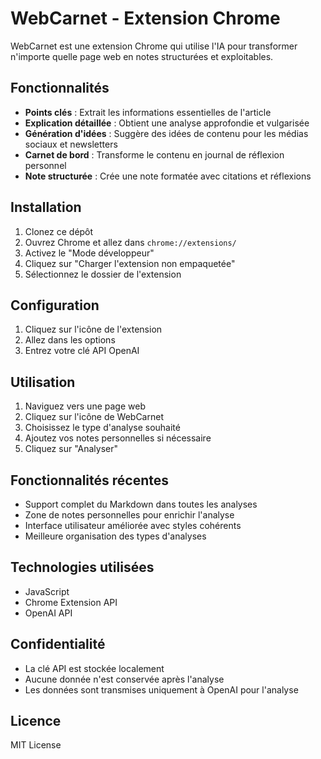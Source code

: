 # WebCarnet - Extension Chrome

WebCarnet est une extension Chrome qui utilise l'IA pour transformer n'importe quelle page web en notes structurées et exploitables.

## Fonctionnalités

- **Points clés** : Extrait les informations essentielles de l'article
- **Explication détaillée** : Obtient une analyse approfondie et vulgarisée
- **Génération d'idées** : Suggère des idées de contenu pour les médias sociaux et newsletters
- **Carnet de bord** : Transforme le contenu en journal de réflexion personnel
- **Note structurée** : Crée une note formatée avec citations et réflexions

## Installation

1. Clonez ce dépôt
2. Ouvrez Chrome et allez dans `chrome://extensions/`
3. Activez le "Mode développeur"
4. Cliquez sur "Charger l'extension non empaquetée"
5. Sélectionnez le dossier de l'extension

## Configuration

1. Cliquez sur l'icône de l'extension
2. Allez dans les options
3. Entrez votre clé API OpenAI

## Utilisation

1. Naviguez vers une page web
2. Cliquez sur l'icône de WebCarnet
3. Choisissez le type d'analyse souhaité
4. Ajoutez vos notes personnelles si nécessaire
5. Cliquez sur "Analyser"

## Fonctionnalités récentes

- Support complet du Markdown dans toutes les analyses
- Zone de notes personnelles pour enrichir l'analyse
- Interface utilisateur améliorée avec styles cohérents
- Meilleure organisation des types d'analyses

## Technologies utilisées

- JavaScript
- Chrome Extension API
- OpenAI API

## Confidentialité

- La clé API est stockée localement
- Aucune donnée n'est conservée après l'analyse
- Les données sont transmises uniquement à OpenAI pour l'analyse

## Licence

MIT License
